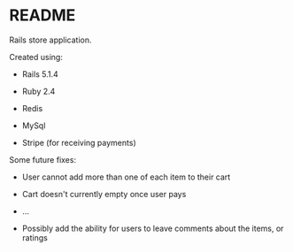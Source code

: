 # README

Rails store application.

Created using:

* Rails 5.1.4

* Ruby 2.4

* Redis

* MySql

* Stripe (for receiving payments)

Some future fixes:

* User cannot add more than one of each item to their cart

* Cart doesn't currently empty once user pays

* ...

* Possibly add the ability for users to leave comments about the items, or ratings
